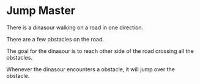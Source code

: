 # Jump Master 

There is a dinasour walking on a road in one direction. 

There are a few obstacles on the road.

The goal for the dinasour is to reach other side of the road crossing all the obstacles.

Whenever the dinasour encounters a obstacle, it will jump over the obstacle.
